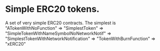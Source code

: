 # Simple ERC20 tokens. 
A set of very simple ERC20 contracts. 
The simplest is "ATokenWithNoFunction" => "SimplestToken" => "SimpleTokenWithNameSymbolNoNetworkNotif" => "SimplestTokenWithNetworkNotification" => "TokenWithBurnFunction" => "xERC20"

